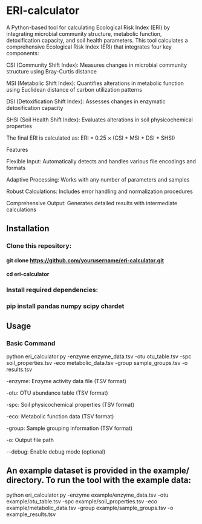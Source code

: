 ERI-calculator
========
A Python-based tool for calculating Ecological Risk Index (ERI) by integrating microbial community structure, metabolic function, detoxification capacity, and soil health parameters.
This tool calculates a comprehensive Ecological Risk Index (ERI) that integrates four key components:

CSI (Community Shift Index): Measures changes in microbial community structure using Bray-Curtis distance

MSI (Metabolic Shift Index): Quantifies alterations in metabolic function using Euclidean distance of carbon utilization patterns

DSI (Detoxification Shift Index): Assesses changes in enzymatic detoxification capacity

SHSI (Soil Health Shift Index): Evaluates alterations in soil physicochemical properties

The final ERI is calculated as:
ERI = 0.25 × (CSI + MSI + DSI + SHSI)

Features

Flexible Input: Automatically detects and handles various file encodings and formats

Adaptive Processing: Works with any number of parameters and samples

Robust Calculations: Includes error handling and normalization procedures

Comprehensive Output: Generates detailed results with intermediate calculations

## Installation
### Clone this repository:

#### git clone https://github.com/yourusername/eri-calculator.git

#### cd eri-calculator

### Install required dependencies:

### pip install pandas numpy scipy chardet

## Usage
### Basic Command
python eri_calculator.py -enzyme enzyme_data.tsv -otu otu_table.tsv -spc soil_properties.tsv -eco metabolic_data.tsv -group sample_groups.tsv -o results.tsv

-enzyme: Enzyme activity data file (TSV format)

-otu: OTU abundance table (TSV format)

-spc: Soil physicochemical properties (TSV format)

-eco: Metabolic function data (TSV format)

-group: Sample grouping information (TSV format)

-o: Output file path

--debug: Enable debug mode (optional)

## An example dataset is provided in the example/ directory. To run the tool with the example data:
python eri_calculator.py -enzyme example/enzyme_data.tsv -otu example/otu_table.tsv -spc example/soil_properties.tsv -eco example/metabolic_data.tsv -group example/sample_groups.tsv -o example_results.tsv
